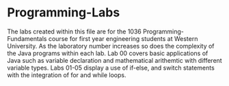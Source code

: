 # Programming-Labs
The labs created within this file are for the 1036 Programming-Fundamentals course for first year engineering students at Western University. As the laboratory number increases so does the complexity of the Java programs within each lab. Lab 00 covers basic applications of Java such as variable declaration and mathematical arithemtic with different variable types. Labs 01-05 display a use of if-else, and switch statements with the integration of for and while loops. 


